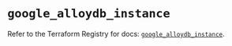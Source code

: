 # `google_alloydb_instance`

Refer to the Terraform Registry for docs: [`google_alloydb_instance`](https://registry.terraform.io/providers/hashicorp/google/5.14.0/docs/resources/alloydb_instance).
